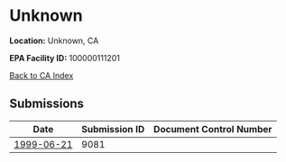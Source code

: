 # Unknown

**Location:** Unknown, CA

**EPA Facility ID:** 100000111201

[Back to CA Index](../../index.md)

## Submissions

| Date | Submission ID | Document Control Number |
|------|--------------|-------------------------|
| [1999-06-21](submissions/9081.md) | 9081 |  |
